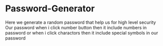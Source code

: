 # Password-Generator
Here we generate a random password that help us for high level security  Our password when i click number button then it include numbers in password or when i click charactors then it include special symbols in our password 
